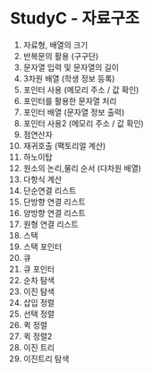 # StudyC - 자료구조

1. 자료형, 배열의 크기
2. 반복문의 활용 (구구단)
3. 문자열 입력 및 문자열의 길이
4. 3차원 배열 (학생 정보 등록)
5. 포인터 사용 (메모리 주소 / 값 확인)
6. 포인터를 활용한 문자열 처리
7. 포인터 배열 (문자열 정보 출력)
8. 포인터 사용2 (메모리 주소 / 값 확인)
9. 점연산자
10. 재귀호출 (팩토리얼 계산)
11. 하노이탑
12. 원소의 논리,물리 순서 (다차원 배열)
13. 다항식 계산
14. 단순연결 리스트
15. 단방향 연결 리스트
16. 양방향 연결 리스트
17. 원형 연결 리스트
18. 스택
19. 스택 포인터
20. 큐
21. 큐 포인터
22. 순차 탐색
23. 이진 탐색
24. 삽입 정렬
25. 선택 정렬
26. 퀵 정렬
27. 퀵 정렬2
28. 이진 트리
29. 이진트리 탐색
